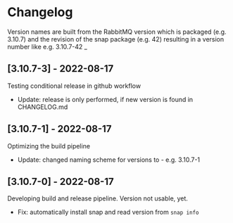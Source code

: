 # Changelog

Version names are built from the RabbitMQ version which is packaged (e.g. 3.10.7) and 
the revision of the snap package (e.g. 42) resulting in a version number like e.g. 3.10.7-42
_

## [3.10.7-3] - 2022-08-17

Testing conditional release in github workflow

- Update: release is only performed, if new version is found in CHANGELOG.md

## [3.10.7-1] - 2022-08-17

Optimizing the build pipeline

- Update: changed naming scheme for versions to <RabbitMQ-version>-<SnapPackageRevision> e.g. 3.10.7-1

## [3.10.7-0] - 2022-08-17

Developing build and release pipeline. Version not usable, yet.

- Fix: automatically install snap and read version from `snap info`
